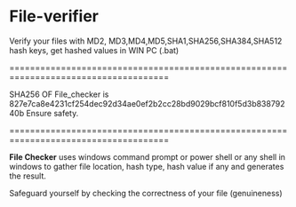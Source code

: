# File-verifier
Verify your files with MD2, MD3,MD4,MD5,SHA1,SHA256,SHA384,SHA512 hash keys, get hashed values in WIN PC (.bat)

=====================================================================================

SHA256 OF File_checker is 827e7ca8e4231cf254dec92d34ae0ef2b2cc28bd9029bcf810f5d3b83879240b
Ensure safety.

=====================================================================================


**File Checker** uses windows command prompt or power shell or any shell in windows to gather file location, hash type, hash value if any and generates the result.

Safeguard yourself by checking the correctness of your file (genuineness)

